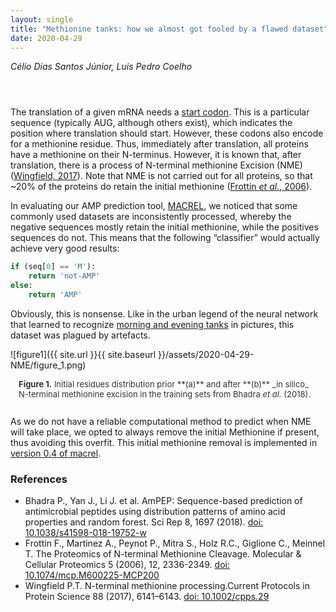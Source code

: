 ```yaml
---
layout: single
title: "Methionine tanks: how we almost got fooled by a flawed dataset"
date: 2020-04-29
---
```

<style>
div.caption {
    font-size: small;
    color: #333333;
    padding-bottom:1em;
    padding-left:1em;
    padding-right:1em;
    padding-top:0em;
}
</style>

_Célio Dias Santos Júnior, Luis Pedro Coelho_

<div style="padding: 1em" markdown="1">

</div>

The translation of a given mRNA needs a [start
codon](https://en.wikipedia.org/wiki/Start_codon). This is a particular
sequence (typically AUG, although others exist), which indicates the position
where translation should start. However, these codons also encode for a
methionine residue. Thus, immediately after translation, all proteins have a
methionine on their N-terminus. However, it is known that, after translation,
there is a process of N-terminal methionine Excision (NME) ([Wingfield,
2017](https://currentprotocols.onlinelibrary.wiley.com/doi/10.1002/cpps.29)).
Note that NME is not carried out for all proteins, so that ~20% of the proteins
do retain the initial methionine ([Frottin *et al.*,
2006](https://www.mcponline.org/content/5/12/2336)).


In evaluating our AMP prediction tool,
[MACREL](https:/doi.org/10.1101/2019.12.17.880385v3), we noticed that some
commonly used datasets are inconsistently processed, whereby the negative
sequences mostly retain the initial methionine, while the positives sequences
do not. This means that the following “classifier” would actually achieve very
good results:

```python
if (seq[0] == 'M'):
    return 'not-AMP'
else:
    return 'AMP'
```

Obviously, this is nonsense. Like in the urban legend of the neural network that learned to recognize [morning and evening tanks](https://www.gwern.net/Tanks) in pictures, this dataset was plagued by artefacts.

![figure1]({{ site.url }}{{ site.baseurl }}/assets/2020-04-29-NME/figure_1.png)

<div class="caption">
<b>Figure 1.</b> Initial residues distribution prior **(a)** and after **(b)** _in silico_ N-terminal methionine excision in the training sets from Bhadra <i>et al.</i> (2018).
</div>

As we do not have a reliable computational method to predict when NME will take
place, we opted to always remove the initial Methionine if present, thus
avoiding this overfit. This initial methionine removal is implemented in
[version 0.4 of macrel](http://macrel.rtfd.io/).

### References

- Bhadra P., Yan J., Li J. et al. AmPEP: Sequence-based prediction of antimicrobial peptides using distribution patterns of amino acid properties and random forest. Sci Rep 8, 1697 (2018). [doi: 10.1038/s41598-018-19752-w](https://www.nature.com/articles/s41598-018-19752-w/)
- Frottin F., Martinez A., Peynot P., Mitra S., Holz R.C., Giglione C., Meinnel T. The Proteomics of N-terminal Methionine Cleavage. Molecular & Cellular Proteomics 5 (2006), 12, 2336-2349. [doi: 10.1074/mcp.M600225-MCP200](https://www.mcponline.org/content/5/12/2336)
- Wingfield P.T. N-terminal methionine processing.Current Protocols in Protein Science 88 (2017), 6141–6143. [doi: 10.1002/cpps.29](https://currentprotocols.onlinelibrary.wiley.com/doi/10.1002/cpps.29)
